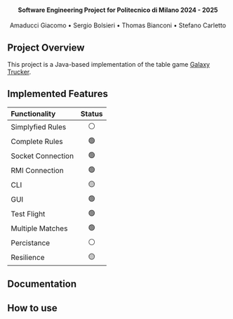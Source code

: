 
<h4 align="center">Software Engineering Project for Politecnico di Milano 2024 - 2025</h4>
<p align="center">
    Amaducci Giacomo •
    Sergio Bolsieri •
    Thomas Bianconi •
    Stefano Carletto
</p>

## Project Overview

This project is a Java-based implementation of the table game <a href="https://www.craniocreations.it/prodotto/galaxy-trucker">Galaxy Trucker</a>. 

## Implemented Features

| Functionality    | Status |
| :--------------- | :----: |
| Simplyfied Rules | ⚪️      |
| Complete Rules   | 🟢      |
| Socket Connection| 🟢      |
| RMI Connection   | 🟢      |
| CLI              | 🟡      |
| GUI              | 🟢      |
| Test Flight      | 🟢      |
| Multiple Matches | 🟢      |
| Percistance      | ⚪️      |
| Resilience       | 🟡      |

## Documentation

## How to use
